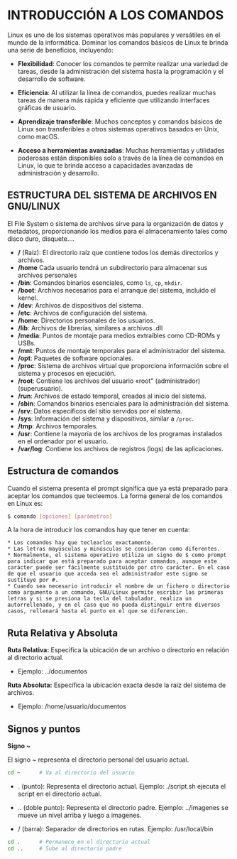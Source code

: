 # INTRODUCCIÓN A LOS COMANDOS

Linux es uno de los sistemas operativos más populares y versátiles en el mundo de la informática. Dominar los comandos básicos de Linux te brinda una serie de beneficios, incluyendo:

- **Flexibilidad**: Conocer los comandos te permite realizar una variedad de tareas, desde la administración del sistema hasta la programación y el desarrollo de software.

- **Eficiencia**: Al utilizar la línea de comandos, puedes realizar muchas tareas de manera más rápida y eficiente que utilizando interfaces gráficas de usuario.

- **Aprendizaje transferible**: Muchos conceptos y comandos básicos de Linux son transferibles a otros sistemas operativos basados en Unix, como macOS.

- **Acceso a herramientas avanzadas**: Muchas herramientas y utilidades poderosas están disponibles solo a través de la línea de comandos en Linux, lo que te brinda acceso a capacidades avanzadas de administración y desarrollo.

## ESTRUCTURA DEL SISTEMA DE ARCHIVOS EN GNU/LINUX

El File System o sistema de archivos sirve para la organización de datos y metadatos, proporcionando los medios para el almacenamiento tales como disco duro, disquete….

- **/** (Raíz): El directorio raíz que contiene todos los demás directorios y archivos.
- **/home** Cada usuario tendrá un subdirectorio para almacenar sus archivos personales
- **/bin**: Comandos binarios esenciales, como `ls`, `cp`, `mkdir`.
- **/boot**: Archivos necesarios para el arranque del sistema, incluido el kernel.
- **/dev**: Archivos de dispositivos del sistema.
- **/etc**: Archivos de configuración del sistema.
- **/home**: Directorios personales de los usuarios.
- **/lib**: Archivos de librerías, similares a archivos .dll
- **/media**: Puntos de montaje para medios extraíbles como CD-ROMs y USBs.
- **/mnt**: Puntos de montaje temporales para el administrador del sistema.
- **/opt**: Paquetes de software opcionales.
- **/proc**: Sistema de archivos virtual que proporciona información sobre el sistema y procesos en ejecución.
- **/root**: Contiene los archivos del usuario «root" (administrador)(superusuario).
- **/run**: Archivos de estado temporal, creados al inicio del sistema.
- **/sbin**: Comandos binarios esenciales para la administración del sistema.
- **/srv**: Datos específicos del sitio servidos por el sistema.
- **/sys**: Información del sistema y dispositivos, similar a `/proc`.
- **/tmp**: Archivos temporales.
- **/usr**: Contiene la mayoría de los archivos de los programas instalados en el ordenador por el usuario.
- **/var/log**: Contiene los archivos de registros (logs) de las aplicaciones.

## Estructura de comandos

Cuando el sistema presenta el prompt significa que ya está preparado para aceptar los comandos que tecleemos. La forma general de los comandos en Linux es: 

```bash
$ comando [opciones] [parámetros] 
```
A la hora de introducir los comandos hay que tener en cuenta:

    * Los comandos hay que teclearlos exactamente.
    * Las letras mayúsculas y minúsculas se consideran como diferentes.
    * Normalmente, el sistema operativo utiliza un signo de $ como prompt para indicar que está preparado para aceptar comandos, aunque este carácter puede ser fácilmente sustituido por otro carácter. En el caso de que el usuario que acceda sea el administrador este signo se sustituye por #.
    * Cuando sea necesario introducir el nombre de un fichero o directorio como argumento a un comando, GNU/Linux permite escribir las primeras letras y si se presiona la tecla del tabulador, realiza un autorrellenado, y en el caso que no pueda distinguir entre diversos casos, rellenará hasta el punto en el que se diferencien.

## Ruta Relativa y Absoluta

**Ruta Relativa:**
Especifica la ubicación de un archivo o directorio en relación al directorio actual.
- Ejemplo: ../documentos

**Ruta Absoluta:**
Especifica la ubicación exacta desde la raíz del sistema de archivos.
- Ejemplo: /home/usuario/documentos

## Signos y puntos

**Signo ~**

El signo ~ representa el directorio personal del usuario actual.

```bash
cd ~      # Va al directorio del usuario
```
- . (punto): Representa el directorio actual.
Ejemplo: ./script.sh ejecuta el script en el directorio actual.

- .. (doble punto): Representa el directorio padre.
Ejemplo: ../imagenes se mueve un nivel arriba y luego a imagenes.

- / (barra): Separador de directorios en rutas.
Ejemplo: /usr/local/bin

```bash
cd .      # Permanece en el directorio actual
cd ..     # Sube al directorio padre
```


